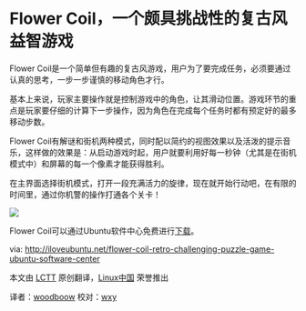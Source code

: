 Flower Coil，一个颇具挑战性的复古风益智游戏
=====================================

Flower Coil是一个简单但有趣的复古风游戏，用户为了要完成任务，必须要通过认真的思考，一步一步谨慎的移动角色才行。

基本上来说，玩家主要操作就是控制游戏中的角色，让其滑动位置。游戏环节的重点是玩家要仔细的计算下一步操作，因为角色在完成每个任务时都有预定好的最多移动步数。

Flower Coil有解谜和街机两种模式，同时配以简约的视图效果以及活泼的提示音乐，这样做的效果是：从启动游戏时起，用户就要利用好每一秒钟（尤其是在街机模式中）和屏幕的每一个像素才能获得胜利。

在主界面选择街机模式，打开一段充满活力的旋律，现在就开始行动吧，在有限的时间里，通过你机警的操作打通各个关卡！

![](http://iloveubuntu.net/pictures_me/flower-coil%20%20usc.png)

Flower Coil可以通过Ubuntu软件中心免费进行[下载][1]。

via: http://iloveubuntu.net/flower-coil-retro-challenging-puzzle-game-ubuntu-software-center

本文由 [LCTT](https://github.com/LCTT/TranslateProject) 原创翻译，[Linux中国](http://linux.cn/) 荣誉推出

译者：[woodboow](https://github.com/woodboow) 校对：[wxy](https://github.com/wxy)

[1]:apt://flower-coil
